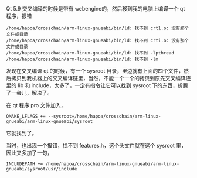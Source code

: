 Qt 5.9 交叉编译的时候是带有 webengine的，然后移到我的电脑上编译一个 qt 程序，报错

```
/home/hapoa/crosschain/arm-linux-gnueabi/bin/ld: 找不到 crt1.o: 没有那个文件或目录
/home/hapoa/crosschain/arm-linux-gnueabi/bin/ld: 找不到 crti.o: 没有那个文件或目录
/home/hapoa/crosschain/arm-linux-gnueabi/bin/ld: 找不到 -lpthread
/home/hapoa/crosschain/arm-linux-gnueabi/bin/ld: 找不到 -lm
```

发现在交叉编译 qt 的时候，有一个 sysroot 目录，里边就有上面的四个文件，然后拷贝到我机器上的交叉编译链里，当然，不能一个一个的拷贝到原先交叉编译连里的 lib 和 include，太多了，一定有指令让它可以找到 sysroot 下的东西，折腾了一会儿，解决了。

在 qt 程序 pro 文件加入，

```
QMAKE_LFLAGS += --sysroot=/home/hapoa/crosschain/arm-linux-gnueabi/arm-linux-gnueabi/sysroot
```

它就找到了。

当时，也出现一个报错，找不到 features.h，这个头文件就在这个 sysroot 里，因此又多加了一句，

```
INCLUDEPATH += /home/hapoa/crosschain/arm-linux-gnueabi/arm-linux-gnueabi/sysroot/usr/include
```

